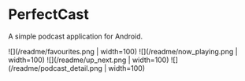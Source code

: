 PerfectCast
=============

A simple podcast application for Android.

![](/readme/favourites.png | width=100)
![](/readme/now_playing.png | width=100)
![](/readme/up_next.png | width=100)
![](/readme/podcast_detail.png | width=100)

